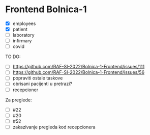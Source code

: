 # Frontend Bolnica-1

- [x] employees
- [x] patient
- [ ] laboratory
- [ ] infirmary
- [ ] covid

TO DO:
- [ ] https://github.com/RAF-SI-2022/Bolnica-1-Frontend/issues/111
- [ ] https://github.com/RAF-SI-2022/Bolnica-1-Frontend/issues/56
- [ ] popraviti ostale taskove
- [ ] obrisani pacijenti u pretrazi?
- [ ] recepcioner

Za preglede:
- [ ] #22
- [ ] #20
- [ ] #52
- [ ] zakazivanje pregleda kod recepcionera
